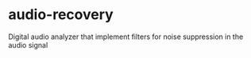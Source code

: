 # audio-recovery
Digital audio analyzer that implement filters for noise suppression in the audio signal
